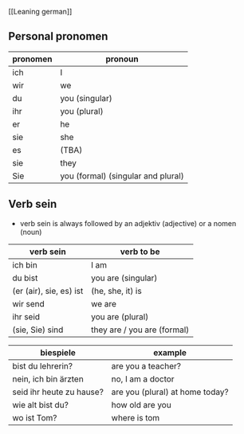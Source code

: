 [[Leaning german]]

## Personal pronomen

| **pronomen** | **pronoun**                        |
| ------------ | ---------------------------------- |
| ich          | I                                  |
| wir          | we                                 |
| du           | you (singular)                     |
| ihr          | you (plural)                       |
| er           | he                                 |
| sie          | she                                |
| es           | (TBA)                              |
| sie          | they                               |
| Sie          | you (formal) (singular and plural) |

## Verb sein

- verb sein is always followed by an adjektiv (adjective) or a nomen (noun)

| verb sein               | verb to be                  |
| ----------------------- | --------------------------- |
| ich bin                 | I am                        |
| du bist                 | you are (singular)          |
| (er (air), sie, es) ist | (he, she, it) is            |
| wir send                | we are                      |
| ihr seid                | you are (plural)            |
| (sie, Sie) sind         | they are / you are (formal) |

| biespiele                | example                         |
| ------------------------ | ------------------------------- |
| bist du lehrerin?        | are you a teacher?              |
| nein, ich bin ärzten     | no, I am a doctor               |
| seid ihr heute zu hause? | are you (plural) at home today? |
| wie alt bist du?         | how old are you                 |
| wo ist Tom?              | where is tom                    |
